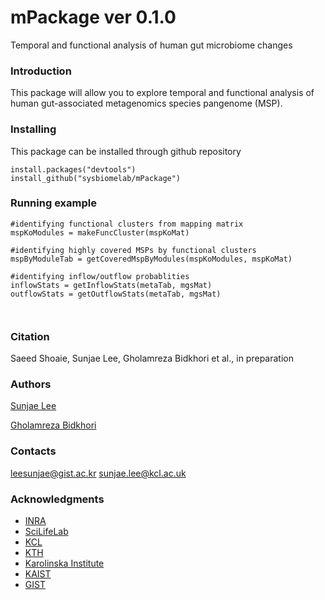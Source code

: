 # mPackage ver 0.1.0

Temporal and functional analysis of human gut microbiome changes




### Introduction

This package will allow you to explore temporal and functional analysis of human gut-associated metagenomics species pangenome (MSP).



### Installing

This package can be installed through github repository

```
install.packages("devtools")
install_github("sysbiomelab/mPackage")
```
 
### Running example

```
#identifying functional clusters from mapping matrix
mspKoModules = makeFuncCluster(mspKoMat) 

#identifying highly covered MSPs by functional clusters
mspByModuleTab = getCoveredMspByModules(mspKoModules, mspKoMat) 

#identifying inflow/outflow probablities 
inflowStats = getInflowStats(metaTab, mgsMat)
outflowStats = getOutflowStats(metaTab, mgsMat)



```
### Citation

Saeed Shoaie, Sunjae Lee, Gholamreza Bidkhori et al., in preparation

### Authors

[Sunjae Lee](https://github.com/SunjaeLee)

[Gholamreza Bidkhori](https://scholar.google.com/citations?user=LrCrMp0AAAAJ&hl=en)

### Contacts
leesunjae@gist.ac.kr
sunjae.lee@kcl.ac.uk
 
### Acknowledgments

*  [INRA](http://www.mgps.eu/index.php?id=accueil)
*  [SciLifeLab](https://www.scilifelab.se/)
*  [KCL](https://www.sysbiomelab.com/)
*  [KTH](https://www.kth.se/en)
*  [Karolinska Institute](https://ki.se/en)
*  [KAIST](https://www.kaist.ac.kr/en/)
*  [GIST](https://www.gist.ac.kr/)


